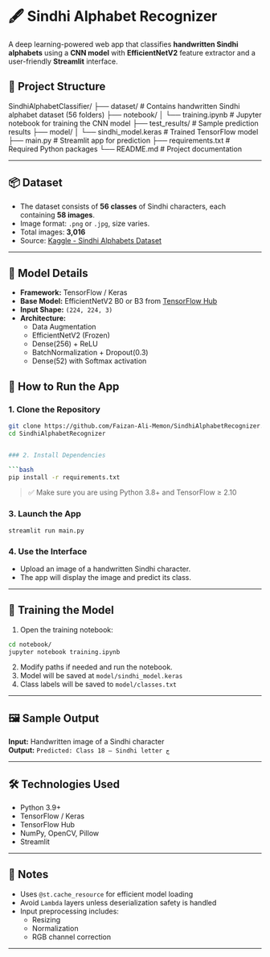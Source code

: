# 🖋 Sindhi Alphabet Recognizer

A deep learning-powered web app that classifies **handwritten Sindhi alphabets** using a **CNN model** with **EfficientNetV2** feature extractor and a user-friendly **Streamlit** interface.

## 📁 Project Structure

SindhiAlphabetClassifier/
├── dataset/                  # Contains handwritten Sindhi alphabet dataset (56 folders)
├── notebook/
│   └── training.ipynb        # Jupyter notebook for training the CNN model
├── test_results/             # Sample prediction results
├── model/
│   └── sindhi_model.keras    # Trained TensorFlow model
├── main.py                   # Streamlit app for prediction
├── requirements.txt          # Required Python packages
└── README.md                 # Project documentation

---

## 📦 Dataset

- The dataset consists of **56 classes** of Sindhi characters, each containing **58 images**.
- Image format: `.png` or `.jpg`, size varies.
- Total images: **3,016**
- Source: [Kaggle - Sindhi Alphabets Dataset](https://www.kaggle.com/datasets/mudasirmurtaza/sindhi-alphabets)

---

## 🧠 Model Details

- **Framework:** TensorFlow / Keras
- **Base Model:** EfficientNetV2 B0 or B3 from [TensorFlow Hub](https://tfhub.dev/)
- **Input Shape:** `(224, 224, 3)`
- **Architecture:**
  - Data Augmentation
  - EfficientNetV2 (Frozen)
  - Dense(256) + ReLU
  - BatchNormalization + Dropout(0.3)
  - Dense(52) with Softmax activation


## 🚀 How to Run the App

### 1. Clone the Repository

```bash
git clone https://github.com/Faizan-Ali-Memon/SindhiAlphabetRecognizer.git
cd SindhiAlphabetRecognizer


### 2. Install Dependencies

```bash
pip install -r requirements.txt
```

> ✅ Make sure you are using Python 3.8+ and TensorFlow ≥ 2.10

### 3. Launch the App

```bash
streamlit run main.py
```

### 4. Use the Interface

- Upload an image of a handwritten Sindhi character.
- The app will display the image and predict its class.

---

## 🧪 Training the Model

1. Open the training notebook:

```bash
cd notebook/
jupyter notebook training.ipynb
```

2. Modify paths if needed and run the notebook.
3. Model will be saved at `model/sindhi_model.keras`
4. Class labels will be saved to `model/classes.txt`

---

## 🖼️ Sample Output

**Input:** Handwritten image of a Sindhi character  
**Output:** `Predicted: Class 18 — Sindhi letter ڄ`

---

## 🛠️ Technologies Used

- Python 3.9+
- TensorFlow / Keras
- TensorFlow Hub
- NumPy, OpenCV, Pillow
- Streamlit

---

## 📌 Notes

- Uses `@st.cache_resource` for efficient model loading
- Avoid `Lambda` layers unless deserialization safety is handled
- Input preprocessing includes:
  - Resizing
  - Normalization
  - RGB channel correction

---
